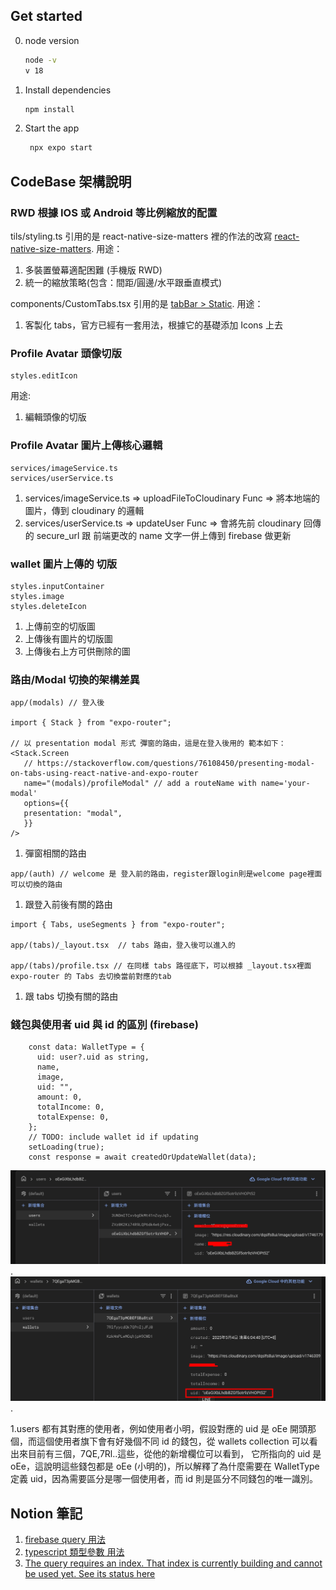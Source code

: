 ## Get started

0. node version

   ```bash
   node -v
   v 18
   ```

1. Install dependencies

   ```bash
   npm install
   ```

2. Start the app

   ```bash
    npx expo start
   ```

## CodeBase 架構說明

### RWD 根據 IOS 或 Android 等比例縮放的配置

tils/styling.ts 引用的是 react-native-size-matters 裡的作法的改寫
[react-native-size-matters](https://www.npmjs.com/package/react-native-size-matters).
用途：

1. 多裝置螢幕適配困難 (手機版 RWD)
2. 統一的縮放策略(包含：間距/圓邊/水平跟垂直模式)

components/CustomTabs.tsx 引用的是
[tabBar > Static](https://reactnavigation.org/docs/bottom-tab-navigator/).
用途：

1. 客製化 tabs，官方已經有一套用法，根據它的基礎添加 Icons 上去

### Profile Avatar 頭像切版

```
styles.editIcon
```

用途:

1. 編輯頭像的切版

### Profile Avatar 圖片上傳核心邏輯

```
services/imageService.ts
services/userService.ts
```

1. services/imageService.ts => uploadFileToCloudinary Func => 將本地端的圖片，傳到 cloudinary 的邏輯
2. services/userService.ts => updateUser Func => 會將先前 cloudinary 回傳的 secure_url 跟 前端更改的 name 文字一併上傳到 firebase 做更新

### wallet 圖片上傳的 切版

```
styles.inputContainer
styles.image
styles.deleteIcon
```

1. 上傳前空的切版圖
2. 上傳後有圖片的切版圖
3. 上傳後右上方可供刪除的圖

### 路由/Modal 切換的架構差異

```
app/(modals) // 登入後

import { Stack } from "expo-router";

// 以 presentation modal 形式 彈窗的路由，這是在登入後用的 範本如下：
<Stack.Screen
   // https://stackoverflow.com/questions/76108450/presenting-modal-on-tabs-using-react-native-and-expo-router
   name="(modals)/profileModal" // add a routeName with name='your-modal'
   options={{
   presentation: "modal",
   }}
/>

```

1. 彈窗相關的路由

```
app/(auth) // welcome 是 登入前的路由，register跟login則是welcome page裡面可以切換的路由
```

1. 跟登入前後有關的路由

```
import { Tabs, useSegments } from "expo-router";

app/(tabs)/_layout.tsx  // tabs 路由，登入後可以進入的

app/(tabs)/profile.tsx // 在同樣 tabs 路徑底下，可以根據 _layout.tsx裡面  expo-router 的 Tabs 去切換當前對應的tab
```

1. 跟 tabs 切換有關的路由

### 錢包與使用者 uid 與 id 的區別 (firebase)

```
    const data: WalletType = {
      uid: user?.uid as string,
      name,
      image,
      uid: "",
      amount: 0,
      totalIncome: 0,
      totalExpense: 0,
    };
    // TODO: include wallet id if updating
    setLoading(true);
    const response = await createdOrUpdateWallet(data);

```

![firebase users collections](https://github.com/Vic428-human/expense-tracker-app/blob/4ca4fced063cf7bb796e490f67724a596b5a43a6/assets/ReadmeImage/usersFirebase.jpg).
![firebase wallets collections](https://github.com/Vic428-human/expense-tracker-app/blob/4aa939aeba13cae5713bf23d9ce11f656c61e4de/assets/ReadmeImage/walletFirebase.jpg).

1.users 都有其對應的使用者，例如使用者小明，假設對應的 uid 是 oEe 開頭那個，而這個使用者旗下會有好幾個不同 id 的錢包，從 wallets collection 可以看出來目前有三個，7QE,7Rl..這些，從他的新增欄位可以看到，
它所指向的 uid 是 oEe，這說明這些錢包都是 oEe (小明的)，所以解釋了為什麼需要在 WalletType 定義 uid，因為需要區分是哪一個使用者，而 id 則是區分不同錢包的唯一識別。

## Notion 筆記

1. [firebase query 用法](https://www.notion.so/firebase-query-2025-0504-1e985acbe2328031b4a2f8adcb94c2bf)
2. [typescript 類型參數 用法](https://www.notion.so/typescript-2025-0505-1e985acbe2328019bb47e1aef79228d2)
3. [The query requires an index. That index is currently building and cannot be used yet. See its status here](https://www.notion.so/firebase-index-2025-0506-1eb85acbe23280fea765db228f0482f9)
